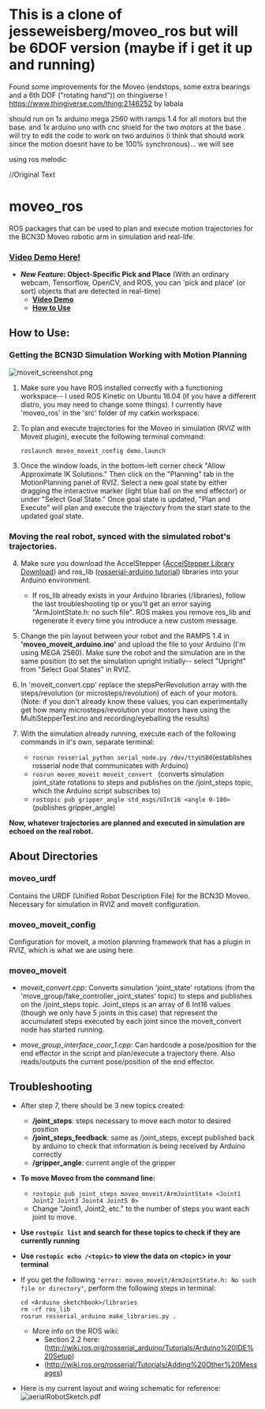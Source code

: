 # This is a clone of jesseweisberg/moveo_ros but will be 6DOF version (maybe if i get it up and running) 

Found some improvements for the Moveo (endstops, some extra bearings and a 6th DOF ("rotating hand")) on thingiverse ! https://www.thingiverse.com/thing:2146252 by labala

should run on 1x arduino mega 2560 with ramps 1.4 for all motors but the base. and 1x arduino uno with cnc shield for the two motors at the base . will try to edit the code to work on two arduinos (i think that should work since the motion doesnt have to be 100% synchronous)... we will see

using ros melodic


//Original Text
# moveo_ros
ROS packages that can be used to plan and execute motion trajectories for the BCN3D Moveo robotic arm in simulation and real-life.
### [Video Demo Here!](https://youtu.be/2RcTTqs17O8)

- **_New Feature_: Object-Specific Pick and Place** (With an ordinary webcam, Tensorflow, OpenCV, and ROS, you can 'pick and place' (or sort) objects that are detected in real-time)
	- **[Video Demo](https://youtu.be/kkUbyFa2MWc)**
	- **[How to Use](https://github.com/jesseweisberg/moveo_ros/tree/master/moveo_moveit/scripts)**



## How to Use:

### Getting the BCN3D Simulation Working with Motion Planning
![moveit_screenshot.png](/moveit_screenshot.png)

1. Make sure you have ROS installed correctly with a functioning workspace-- I used ROS Kinetic on Ubuntu 16.04 (if you have a different distro, you may need to change some things).  I currently have 'moveo_ros' in the 'src' folder of my catkin workspace.

2. To plan and execute trajectories for the Moveo in simulation (RVIZ with Moveit plugin), execute the following terminal command:
	```
	roslaunch moveo_moveit_config demo.launch
	```

3. Once the window loads, in the bottom-left corner check "Allow Approximate IK Solutions."  Then click on the "Planning" tab in the MotionPlanning panel of RVIZ.  Select a new goal state by either dragging the interactive marker (light blue ball on the end effector) or under "Select Goal State."  Once goal state is updated, "Plan and Execute" will plan and execute the trajectory from the start state to the updated goal state.


### Moving the real robot, synced with the simulated robot's trajectories.
4. Make sure you download the AccelStepper ([AccelStepper Library Download](http://www.airspayce.com/mikem/arduino/AccelStepper/AccelStepper-1.57.zip)) and ros_lib ([rosserial-arduino tutorial](http://wiki.ros.org/rosserial_arduino/Tutorials/Arduino%20IDE%20Setup)) libraries into your Arduino environment.
	- If ros_lib already exists in your Arduino libraries (<Arduino sketchbook>/libraries), follow the last troubleshooting tip or you'll get an error saying "ArmJointState.h: no such file".  ROS makes you remove ros_lib and regenerate it every time you introduce a new custom message.

5. Change the pin layout between your robot and the RAMPS 1.4 in **'moveo_moveit_arduino.ino'** and upload the file to your Arduino (I'm using MEGA 2560).  Make sure the robot and the simulation are in the same position (to set the simulation upright initially-- select "Upright" from "Select Goal States" in RVIZ.

6. In 'moveit_convert.cpp' replace the stepsPerRevolution array with the steps/revolution (or microsteps/revolution) of each of your motors.  (Note: if you don't already know these values, you can experimentally get how many microsteps/revolution your motors have using the MultiStepperTest.ino and recording/eyeballing the results)

7. With the simulation already running, execute each of the following commands in it's own, separate terminal: 
	- ``` rosrun rosserial_python serial_node.py /dev/ttyUSB0 ```(establishes rosserial node that communicates with Arduino)
	- ```rosrun moveo_moveit moveit_convert ``` (converts simulation joint_state rotations to steps and publishes on the /joint_steps topic, which the Arduino script subscribes to)
	- ```rostopic pub gripper_angle std_msgs/UInt16 <angle 0-180> ```(publishes gripper_angle)

**Now, whatever trajectories are planned and executed in simulation are echoed on the real robot.**

## About Directories
### moveo_urdf
Contains the URDF (Unified Robot Description File) for the BCN3D Moveo. Necessary for simulation in RVIZ and moveit configuration.

### moveo_moveit_config
Configuration for moveit, a motion planning framework that has a plugin in RVIZ, which is what we are using here.

### moveo_moveit
- _moveit_convert.cpp_: Converts simulation 'joint\_state' rotations (from the 'move\_group/fake\_controller\_joint\_states' topic) to steps and publishes on the /joint\_steps topic.  Joint\_steps is an array of 6 Int16 values (though we only have 5 joints in this case) that represent the accumulated steps executed by each joint since the moveit\_convert node has started running. 

- _move\_group\_interface\_coor\_1.cpp_: Can hardcode a pose/position for the end effector in the script and plan/execute a trajectory there.  Also reads/outputs the current pose/position of the end effector.

## Troubleshooting
- After step 7, there should be 3 new topics created: 
	- **/joint\_steps**: steps necessary to move each motor to desired position
	- **/joint\_steps\_feedback**: same as /joint_steps, except published back by arduino to check that information is being received by Arduino correctly 
	- **/gripper\_angle**: current angle of the gripper

- **To move Moveo from the command line:**
	- ```rostopic pub joint_steps moveo_moveit/ArmJointState <Joint1 Joint2 Joint3 Joint4 Joint5 0>```  
	- Change "Joint1, Joint2, etc." to the number of steps you want each joint to move.

- **Use ```rostopic list``` and search for these topics to check if they are currently running**

- **Use ```rostopic echo /<topic>``` to view the data on \<topic> in your terminal** 

- If you get the following ```"error: moveo_moveit/ArmJointState.h: No such file or directory"```, perform the following steps in terminal:
	```
	cd <Arduino sketchbook>/libraries
	rm -rf ros_lib 
	rosrun rosserial_arduino make_libraries.py .
	```
	- More info on the ROS wiki: 
		- Section 2.2 here: (http://wiki.ros.org/rosserial_arduino/Tutorials/Arduino%20IDE%20Setup)
		- (http://wiki.ros.org/rosserial/Tutorials/Adding%20Other%20Messages)
	
- Here is my current layout and wiring schematic for reference:
![aerialRobotSketch.pdf](/aerial_robot_sketch.png)
